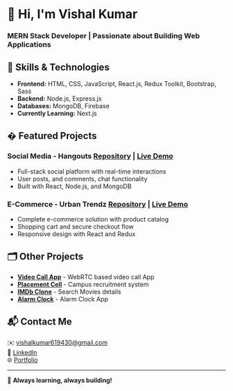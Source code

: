 # 👋 Hi, I'm Vishal Kumar

### MERN Stack Developer | Passionate about Building Web Applications

## 🚀 Skills & Technologies

- **Frontend:** HTML, CSS, JavaScript, React.js, Redux Toolkit, Bootstrap, Sass
- **Backend:** Node.js, Express.js
- **Databases:** MongoDB, Firebase
- **Currently Learning:** Next.js

## � Featured Projects

### Social Media - Hangouts   [Repository](https://github.com/Immortals430/Social-Media-Hangouts) | [Live Demo](https://hangouts.pages.dev)  
- Full-stack social platform with real-time interactions  
- User posts, and comments, chat functionality  
- Built with React, Node.js, and MongoDB  

### E-Commerce - Urban Trendz   [Repository](https://github.com/Immortals430/Ecomm-Urban-Trendz) | [Live Demo](https://urbantrendz.pages.dev/)  
- Complete e-commerce solution with product catalog  
- Shopping cart and secure checkout flow  
- Responsive design with React and Redux  

## 🗂 Other Projects
- **[Video Call App](https://github.com/Immortals430/Video-Call-App-Hi)** - WebRTC based video call App  
- **[Placement Cell](https://github.com/Immortals430/Placement-Cell)** - Campus recruitment system  
- **[IMDb Clone](https://github.com/Immortals430/IMDb-clone)** - Search Movies details
- **[Alarm Clock](https://github.com/Immortals430/Alarm-Clock-App)** - Alarm Clock App

## 📬 Contact Me
✉️ vishalkumar619430@gmail.com <br />
🔗 [LinkedIn](https://www.linkedin.com/in/vishal-kumar-788326273/)   <br />
🌐 [Portfolio](https://vishalkumar619430.netlify.app/)  <br />

---

🚀 **Always learning, always building!**  
